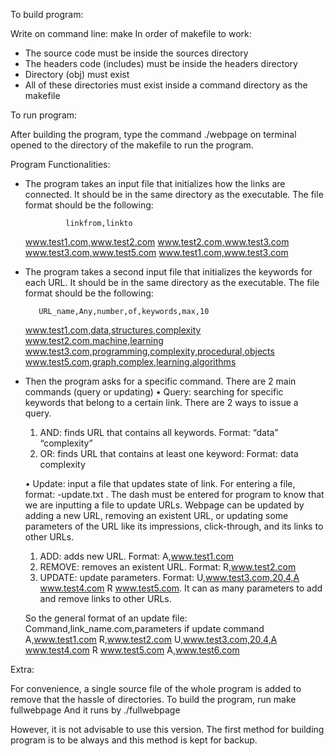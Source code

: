 To build program:

Write on command line: make
In order of makefile to work:
- The source code must be inside the sources directory
- The headers code (includes) must be inside the headers directory
- Directory (obj) must exist
- All of these directories must exist inside a command directory as the makefile


To run program:

After building the program, type the command ./webpage on terminal opened to the directory of the makefile to run the program.


Program Functionalities:

- The program takes an input file that initializes how the links are connected. It should be in the same directory as the executable. The file format should be the following:
	
   	           linkfrom,linkto
	www.test1.com,www.test2.com
	www.test2.com,www.test3.com
	www.test3.com,www.test5.com
	www.test1.com,www.test3.com

- The program takes a second input file that initializes the keywords for each URL. It should be in the same directory as the executable. The file format should be the following:

         URL_name,Any,number,of,keywords,max,10
	www.test1.com,data,structures,complexity
	www.test2.com,machine,learning
	www.test3.com,programming,complexity,procedural,objects
	www.test5.com,graph,complex,learning,algorithms

- Then the program asks for a specific command. There are 2 main commands (query or updating)
	•	Query: searching for specific keywords that belong to a certain link. There are 2 ways to issue a query.
	1.	AND: finds URL that contains all keywords. Format: “data” “complexity”
	2.	OR: finds URL that contains at least one keyword: Format: data complexity

	•	Update: input a file that updates state of link. For entering a file, format: -update.txt . The dash must be entered for program to know that we are inputting a file to update URLs. Webpage can be updated by adding a new URL, removing an existent URL, or updating some parameters of the URL like its impressions, click-through, and its links to other URLs.
	1.	ADD: adds new URL. Format: A,www.test1.com
	2.	REMOVE: removes an existent URL. Format: R,www.test2.com
	3.	UPDATE: update parameters. Format: U,www.test3.com,20,4,A www.test4.com R www.test5.com. It can as many parameters to add and remove links to other URLs.

	So the general format of an update file:
       Command,link_name.com,parameters if update command
		A,www.test1.com
		R,www.test2.com
		U,www.test3.com,20,4,A www.test4.com R www.test5.com
		A,www.test6.com


Extra:

For convenience, a single source file of the whole program is added to remove that the hassle of directories.
To build the program, run make fullwebpage
And it runs by ./fullwebpage

However, it is not advisable to use this version. The first method for building program is to be always and this method is kept for backup.


